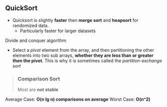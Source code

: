 ## QuickSort

- Quicksort is slightly **faster** then **merge sort** and **heapsort** for randomized data.
  - Particularly faster for larger datasets

Divide and conquer algorithm

- Select a _pivot_ element from the array, and then partitioning the other elements into two sub arrays, **whether they are less than or greater then the pivot**. This is why it is sometimes called the _partition-exchange sort_

> ### **Comparison Sort**
>
> Most are **not stable**

Average Case: **O(n lg n) comparisons on average**
Worst Case: **O(n^2)**
